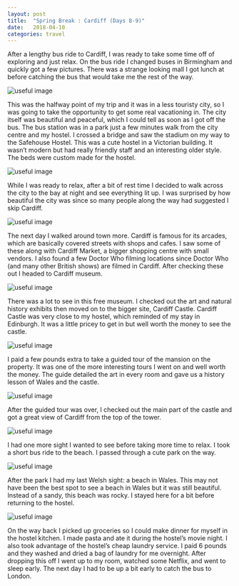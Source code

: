 ```yaml
---
layout: post
title:  "Spring Break : Cardiff (Days 8-9)"
date:   2018-04-10
categories: travel
---
```


After a lengthy bus ride to Cardiff, I was ready to take some time off of exploring and just relax. On the bus ride I changed buses in Birmingham and quickly got a few pictures. There was a strange looking mall I got lunch at before catching the bus that would take me the rest of the way.

![useful image]({{site.baseurl}}/assets/img/image.jpg)

This was the halfway point of my trip and it was in a less touristy city, so I was going to take the opportunity to get some real vacationing in. The city itself was beautiful and peaceful, which I could tell as soon as I got off the bus. The bus station was in a park just a few minutes walk from the city centre and my hostel. I crossed a bridge and saw the stadium on my way to the Safehouse Hostel. This was a cute hostel in a Victorian building. It wasn’t modern but had really friendly staff and an interesting older style. The beds were custom made for the hostel.

![useful image]({{site.baseurl}}/assets/img/image.jpg)

While I was ready to relax, after a bit of rest time I decided to walk across the city to the bay at night and see everything lit up. I was surprised by how beautiful the city was since so many people along the way had suggested I skip Cardiff.

![useful image]({{site.baseurl}}/assets/img/image.jpg)

The next day I walked around town more. Cardiff is famous for its arcades, which are basically covered streets with shops and cafes. I saw some of these along with Cardiff Market, a bigger shopping centre with small vendors. I also found a few Doctor Who filming locations since Doctor Who (and many other British shows) are filmed in Cardiff. After checking these out I headed to Cardiff museum.

![useful image]({{site.baseurl}}/assets/img/image.jpg)

There was a lot to see in this free museum. I checked out the art and natural history exhibits then moved on to the bigger site, Cardiff Castle. Cardiff Castle was very close to my hostel, which reminded of my stay in Edinburgh. It was a little pricey to get in but well worth the money to see the castle.

![useful image]({{site.baseurl}}/assets/img/image.jpg)

I paid a few pounds extra to take a guided tour of the mansion on the property. It was one of the more interesting tours I went on and well worth the money. The guide detailed the art in every room and gave us a history lesson of Wales and the castle.

![useful image]({{site.baseurl}}/assets/img/image.jpg)

After the guided tour was over, I checked out the main part of the castle and got a great view of Cardiff from the top of the tower.

![useful image]({{site.baseurl}}/assets/img/image.jpg)

I had one more sight I wanted to see before taking more time to relax. I took a short bus ride to the beach. I passed through a cute park on the way.

![useful image]({{site.baseurl}}/assets/img/image.jpg)

After the park I had my last Welsh sight: a beach in Wales. This may not have been the best spot to see a beach in Wales but it was still beautiful. Instead of a sandy, this beach was rocky. I stayed here for a bit before returning to the hostel.

![useful image]({{site.baseurl}}/assets/img/image.jpg)

On the way back I picked up groceries so I could make dinner for myself in the hostel kitchen. I made pasta and ate it during the hostel’s movie night. I also took advantage of the hostel’s cheap laundry service. I paid 6 pounds and they washed and dried a bag of laundry for me overnight. After dropping this off I went up to my room, watched some Netflix, and went to sleep early. The next day I had to be up a bit early to catch the bus to London.